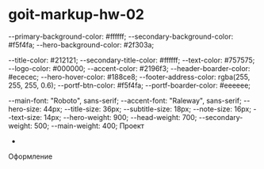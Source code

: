 # goit-markup-hw-02

--primary-background-color: #ffffff;
--secondary-background-color: #f5f4fa;
--hero-background-color: #2f303a;

--title-color: #212121;
--secondary-title-color: #ffffff;
--text-color: #757575;
--logo-color: #000000;
--accent-color: #2196f3;
--header-boarder-color: #ececec;
--hero-hover-color: #188ce8;
--footer-address-color: rgba(255, 255, 255, 0.6);
--portf-btn-color: #f5f4fa;
--portf-boarder-color: #eeeeee;

--main-font: "Roboto", sans-serif;
--accent-font: "Raleway", sans-serif;
--hero-size: 44px;
--title-size: 36px;
--subtitle-size: 18px;
--note-size: 16px;
--text-size: 14px;
--hero-weight: 900;
--head-weight: 700;
--secondary-weight: 500;
--main-weight: 400;
Проект

<!-- *«A1» В корне проекта есть папка images с изображениями. -->

- <!--*«A2» В корне проекта есть папка css с файлами стилей.* -->

<!-- *«A3» Все стили написаны в одном файле styles.css, который находится в папке css. -->

<!-- *«A4» В названиях файлов нет заглавных букв, пробелов и транслита, только буквы и слова английского языка. -->

<!-- *«A5» Исходный код отформатирован при помощи Prettier. -->

<!-- *«A6» Все изображения и текстовый контент взяты из макета. -->

<!-- *«A7» На всех HTML-страницах подключен нормализатор стилей modern-nomalize. -->

<!-- *«A7» Код написан следуя руководству. -->

Оформление

<!-- *«B1» Допускается глобальный сброс стилей по селектору тега для элементов <h1>...<h6>, <p> и <ul>. -->

<!-- *«B2» У элементов нет внешних отступов (свойство margin) «пробивающих» родительский элемент. -->

<!-- *«B3» В однострочных коллекциях элементов очищен крайний левый или правый margin элементов (если он есть). -->

<!-- *«B4» Для отступов между двумя соседними элементами используется свойство margin. -->

<!-- *«B5» Для зазора между границей родителя и его ребёнком используется свойство padding. -->

<!-- *«B6» Размеры внешних отступов (свойство margin) и внутренних полей (свойство padding) элементов заданы точно по макету. -->

<!-- *«B7» Создан общий вспомогательный класс .container для центрирования и ограничения контента по ширине. -->

<!-- *«B8» Ширина «контейнера» соответствует макету и равна 1200px. -->

<!-- *«B9» «Контейнер» оборачивает контент хедера, футера и секций. То есть находится внутри них. -->

<!-- *«B10» Для расположения элементов используется Flexbox, но только там, где это необходимо. Например в шапке, навигации, списках в секциях и так далее, то есть там, где расположить элементы горизонтально по другому невозможно. -->

<!-- *«B11» Финальные размеры блоков в браузере соответствуют макету. -->

<!-- *«B12» У элементов нет фиксированной высоты, она определяется их контентом. -->

<!-- *«B13» У хедера есть нижняя рамка, необходимо сильно приблизить макет чтобы увидеть её.* -->

<!-- *«B14» Секции расположены друг под другом как стопка книг, без внешних отступов. -->

<!-- *«B15» Для всех секций используется один класс .section, заданы верхние и нижние падинги по 94px, отодвигающие контент внутрь секции. -->

<!-- *«B16» Для построения сеток используется техника описанная в конспекте и видео-мастерской. -->

<!-- *«B17» В карточках на странице Портфолио есть рамка (свойство border), но только в нижней части карточки. -->
